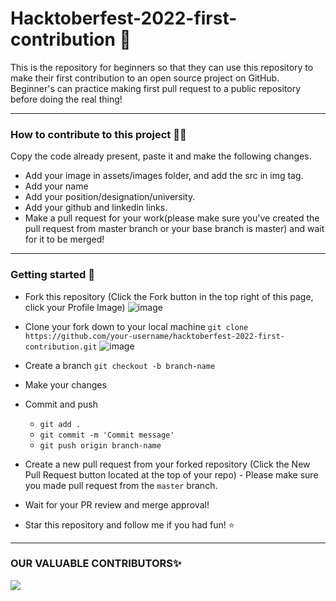 # Hacktoberfest-2022-first-contribution 📝
This is the repository for beginners so that they can use this repository to make their first contribution to an open source project on GitHub. Beginner's can practice making first pull request to a public repository before doing the real thing!

--- 

### How to contribute to this project 🧑‍💻
Copy the code already present, paste it and make the following changes.
- Add your image in assets/images folder, and add the src in img tag.
- Add your name
- Add your position/designation/university.
- Add your github and linkedin links.
- Make a pull request for your work(please make sure you've created the pull request from master branch or your base branch is master) and wait for it to be merged!

--- 

### Getting started 🏁
- Fork this repository (Click the Fork button in the top right of this page, click your Profile Image)
![image](https://user-images.githubusercontent.com/74823287/194717694-3f818ea5-3079-468c-a5dd-4c18b7024fa9.png)
- Clone your fork down to your local machine
`git clone https://github.com/your-username/hacktoberfest-2022-first-contribution.git`
![image](https://user-images.githubusercontent.com/74823287/194717749-8b0a0d41-2488-47b0-a7e7-2d9d55ec8ac2.png)
- Create a branch
`git checkout -b branch-name`
- Make your changes
- Commit and push
  - `git add .`
  - `git commit -m 'Commit message'`
  - `git push origin branch-name`
- Create a new pull request from your forked repository (Click the New Pull Request button located at the top of your repo) - Please make sure you made pull request from the `master` branch.
- Wait for your PR review and merge approval!

- Star this repository and follow me if you had fun! ⭐️

--- 

### OUR VALUABLE CONTRIBUTORS✨
<a href="https://github.com/ShehrozIrfan/hacktoberfest-2022-first-contribution/graphs/contributors">
  <img src="https://contrib.rocks/image?repo=ShehrozIrf![Uploading image.png…]()
an/hacktoberfest-2022-first-contribution" />
</a>
